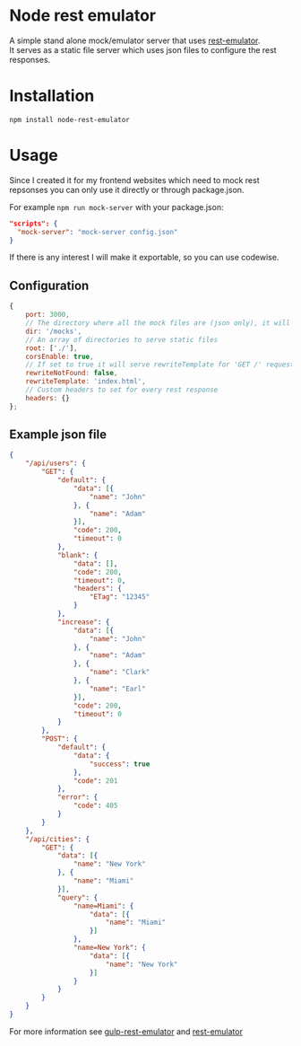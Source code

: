 # Node rest emulator
A simple stand alone mock/emulator server that uses [rest-emulator](https://github.com/temrdm/rest-emulator).  
It serves as a static file server which uses json files to configure the rest responses.

# Installation
`npm install node-rest-emulator`

# Usage
Since I created it for my frontend websites which need to mock rest repsonses you can only use it directly or through package.json.

For example `npm run mock-server` with your package.json: 
```json
"scripts": {
  "mock-server": "mock-server config.json"
}
```

If there is any interest I will make it exportable, so you can use codewise.
## Configuration
```js
{
    port: 3000,
    // The directory where all the mock files are (json only), it will traverse the directory recursively
    dir: '/mocks',
    // An array of directories to serve static files
    root: ['./'],
    corsEnable: true,    
    // If set to true it will serve rewriteTemplate for 'GET /' requests
    rewriteNotFound: false,
    rewriteTemplate: 'index.html',
    // Custom headers to set for every rest response
    headers: {}
};
```
## Example json file
```json
{
    "/api/users": {
        "GET": {
            "default": {
                "data": [{
                    "name": "John"
                }, {
                    "name": "Adam"
                }],
                "code": 200,
                "timeout": 0
            },
            "blank": {
                "data": [],
                "code": 200,
                "timeout": 0,
                "headers": {
                    "ETag": "12345"
                }
            },
            "increase": {
                "data": [{
                    "name": "John"
                }, {
                    "name": "Adam"
                }, {
                    "name": "Clark"
                }, {
                    "name": "Earl"
                }],
                "code": 200,
                "timeout": 0
            }
        },
        "POST": {
            "default": {
                "data": {
                    "success": true
                },
                "code": 201
            },
            "error": {
                "code": 405
            }
        }
    },
    "/api/cities": {
        "GET": {
            "data": [{
                "name": "New York"
            }, {
                "name": "Miami"
            }],
            "query": {
                "name=Miami": {
                    "data": [{
                        "name": "Miami"
                    }]
                },
                "name=New York": {
                    "data": [{
                        "name": "New York"
                    }]
                }
            }
        }
    }
}
```

For more information see [gulp-rest-emulator](https://github.com/temrdm/gulp-rest-emulator) and [rest-emulator](https://github.com/temrdm/rest-emulator)
